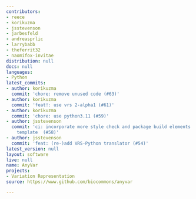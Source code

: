 ```yaml
---
contributors:
- reece
- korikuzma
- jsstevenson
- jarbesfeld
- andreasprlic
- larrybabb
- theferrit32
- naomifox-invitae
distribution: null
docs: null
languages:
- Python
latest_commits:
- author: korikuzma
  commit: 'chore: remove unused code (#63)'
- author: korikuzma
  commit: 'feat!: use vrs 2-alpha1 (#61)'
- author: korikuzma
  commit: 'chore: use python3.11 (#59)'
- author: jsstevenson
  commit: 'ci: incorporate more style check and package build elements from Biocommons
    template  (#58)'
- author: jsstevenson
  commit: 'feat: (re-)add VRS-Python translator (#54)'
latest_version: null
layout: software
live: null
name: AnyVar
projects:
- Variation Representation
source: https://www.github.com/biocommons/anyvar

---
```


